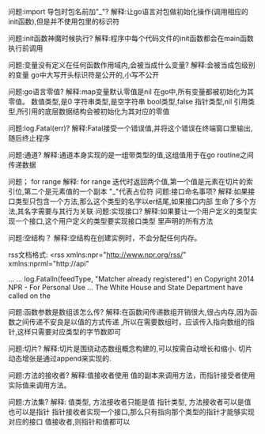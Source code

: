 问题:import 导包时包名前加"_"?
解释:让go语言对包做初始化操作(调用相应的init函数),但是并不使用包里的标识符

问题:init函数神魔时候执行?
解释:程序中每个代码文件的init函数都会在main函数执行前调用

问题:变量没有定义在任何函数作用域内,会被当成什么变量?
解释:会被当成包级别的变量
    go中大写开头标识符是公开的,小写不公开
    
问题:go语言零值?
解释:map变量默认零值是nil
    在go中,所有变量都被初始化为其零值。
    数值类型,是0
    字符串类型,是空字符串
    bool类型,false
    指针类型,nil
    引用类型,所引用的底层数据结构会被初始化为其对应的零值

问题:log.Fatal(err)?
解释:Fatal接受一个错误值,并将这个错误在终端窗口里输出,随后终止程序

问题:通道?
解释:通道本身实现的是一组带类型的值,这组值用于在go routine之间传递数据

问题； for range
解释: for range 迭代时返回两个值,第一个值是元素在切片的索引位,第二个是元素值的一个副本
      "_"代表占位符
问题:接口命名事项?
解释:如果接口类型只包含一个方法,那么这个类型的名字以er结尾,如果接口内部
    生命了多个方法,其名字需要与其行为关联
问题:实现接口?
解释:如果要让一个用户定义的类型实现一个接口,这个用户定义的类型要实现接口类型
     里声明的所有方法

问题:空结构？
解释:空结构在创建实例时，不会分配任何内存。


rss文档格式:
<rss xmlns:npr="http://www.npr.org/rss/" xmlns:nprml="http://api" <channel>
<title>News</title> <link>...</link> <description>...</description>
log.Fatalln(feedType, "Matcher already registered")
<language>en</language>
<copyright>Copyright 2014 NPR - For Personal Use <image>...</image>
<item>
<title>
Putin Says He'll Respect Ukraine Vote But U.S.
                </title>
                <description>
The White House and State Department have called on the </description>

问题:函数参数是数组该怎么传?
解释:在函数间传递数组开销很大,很占内存,因为函数之间传递不安良是以值的方式传递
    ,所以在需要数组时，应该传入指向数组的指针,这样只需要对应类型的字节数即可

问题:切片?
解释:切片是围绕动态数组概念构建的,可以按需自动增长和缩小.
    切片动态增张是通过append来实现的.

问题:方法的接收者?
解释:值接收者使用 值的副本来调用方法，而指针接受者使用实际值来调用方法。

问题:方法集?
解释: 值类型, 方法接收者只能是值
     指针类型, 方法接收者可以是值也可以是指针
     指针接收者实现一个接口,那么只有指向那个类型的指针才能够实现对应的接口
     值接收者,则指针和值都可以